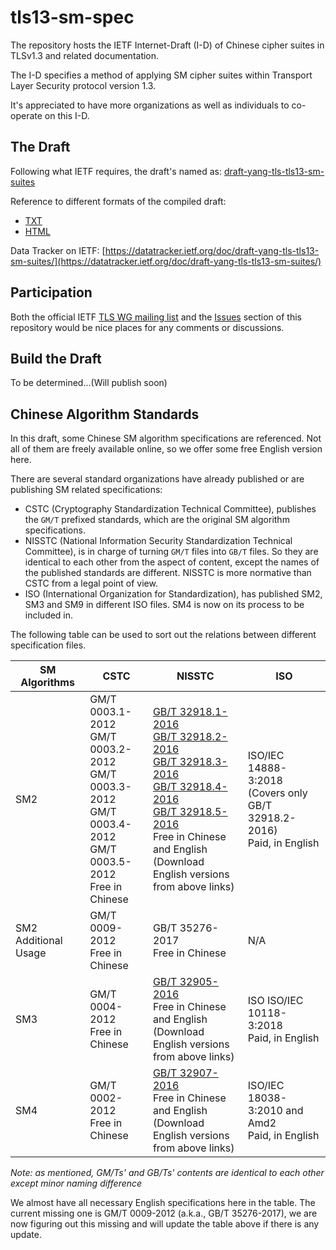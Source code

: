 # tls13-sm-spec
The repository hosts the IETF Internet-Draft (I-D) of Chinese cipher suites in TLSv1.3 and related documentation.

The I-D specifies a method of applying SM cipher suites within Transport Layer Security protocol version 1.3.

It's appreciated to have more organizations as well as individuals to co-operate on this I-D.

## The Draft

Following what IETF requires, the draft's named as: [draft-yang-tls-tls13-sm-suites](https://tools.ietf.org/html/draft-yang-tls-tls13-sm-suites-00)

Reference to different formats of the compiled draft:

* [TXT](https://tools.ietf.org/id/draft-yang-tls-tls13-sm-suites-00.txt)
* [HTML](https://tools.ietf.org/html/draft-yang-tls-tls13-sm-suites-00)

Data Tracker on IETF: [https://datatracker.ietf.org/doc/draft-yang-tls-tls13-sm-suites/](https://datatracker.ietf.org/doc/draft-yang-tls-tls13-sm-suites/)

## Participation

Both the official IETF [TLS WG mailing list](https://www.ietf.org/mailman/listinfo/tls) and the [Issues](https://github.com/alipay/tls13-sm-spec/issues) section of this repository would be nice places for any comments or discussions.

## Build the Draft

To be determined...(Will publish soon)

## Chinese Algorithm Standards

In this draft, some Chinese SM algorithm specifications are referenced. Not all of them are freely available online, so we offer some free English version here.

There are several standard organizations have already published or are publishing SM related specifications:

* CSTC (Cryptography Standardization Technical Committee), publishes the `GM/T` prefixed standards, which are the original SM algorithm specifications.
* NISSTC (National Information Security Standardization Technical Committee), is in charge of turning `GM/T` files into `GB/T` files. So they are identical to each other from the aspect of content, except the names of the published standards are different. NISSTC is more normative than CSTC from a legal point of view.
* ISO (International Organization for Standardization), has published SM2, SM3 and SM9 in different ISO files. SM4 is now on its process to be included in.

The following table can be used to sort out the relations between different specification files.

|SM Algorithms|CSTC|NISSTC|ISO|
|-------------|----|------|---|
|SM2|GM/T 0003.1-2012<br>GM/T 0003.2-2012<br>GM/T 0003.3-2012<br>GM/T 0003.4-2012<br>GM/T 0003.5-2012<br>Free in Chinese|[GB/T 32918.1-2016](sm-en-pdfs/sm2/GBT.32918.1-2016.SM2-en.pdf)<br>[GB/T 32918.2-2016](sm-en-pdfs/sm2/GBT.32918.2-2016.SM2-en.pdf)<br>[GB/T 32918.3-2016](sm-en-pdfs/sm2/GBT.32918.3-2016.SM2-en.pdf)<br>[GB/T 32918.4-2016](sm-en-pdfs/sm2/GBT.32918.4-2016.SM2-en.pdf)<br>[GB/T 32918.5-2016](sm-en-pdfs/sm2/GBT.32918.5-2016.SM2-en.pdf)<br>Free in Chinese and English<br>(Download English versions from above links)|ISO/IEC 14888-3:2018<br>(Covers only GB/T 32918.2-2016)<br>Paid, in English|
|SM2 Additional Usage|GM/T 0009-2012<br>Free in Chinese|GB/T 35276-2017<br>Free in Chinese|N/A|
|SM3|GM/T 0004-2012<br>Free in Chinese|[GB/T 32905-2016](sm-en-pdfs/sm3/GBT.32905-2016.SM3-en.pdf)<br>Free in Chinese and English<br>(Download English versions from above links)|ISO ISO/IEC 10118-3:2018<br>Paid, in English|
|SM4|GM/T 0002-2012<br>Free in Chinese|[GB/T 32907-2016](sm-en-pdfs/sm4/GBT.32907-2016.SM4-en.pdf)<br>Free in Chinese and English<br>(Download English versions from above links)|ISO/IEC 18038-3:2010 and Amd2<br>Paid, in English|

*Note: as mentioned, GM/Ts' and GB/Ts' contents are identical to each other except minor naming difference*

We almost have all necessary English specifications here in the table. The current missing one is GM/T 0009-2012 (a.k.a., GB/T 35276-2017), we are now figuring out this missing and will update the table above if there is any update.
